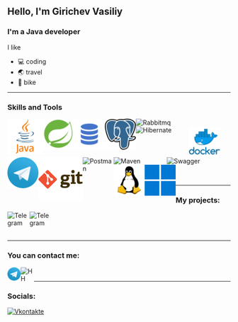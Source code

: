 ## Hello, I'm Girichev Vasiliy

### I'm a Java developer

I like
- :computer: coding
- :earth_asia: travel
- :mountain_bicyclist: bike

---

### Skills and Tools


<img align="left" alt="Java" width="80px" src="https://raw.githubusercontent.com/github/explore/5b3600551e122a3277c2c5368af2ad5725ffa9a1/topics/java/java.png" />
<img align="left" alt="Spring Boot" width="70px" src="https://raw.githubusercontent.com/github/explore/80688e429a7d4ef2fca1e82350fe8e3517d3494d/topics/spring-boot/spring-boot.png" />
<img align="left" alt="SQL" width="70px" src="https://raw.githubusercontent.com/github/explore/80688e429a7d4ef2fca1e82350fe8e3517d3494d/topics/sql/sql.png" />
<img align="left" alt="PostgeSQL" width="70px" src="https://raw.githubusercontent.com/github/explore/80688e429a7d4ef2fca1e82350fe8e3517d3494d/topics/postgresql/postgresql.png" />
<img align="left" alt="Rabbitmq" width="120px" src="https://rabbitmq.com/img/logo-rabbitmq.svg" />
<img align="left" alt="Hibernate" width="120px" src="https://hibernate.org/images/hibernate-logo.svg" />
<img align="left" alt="Docker" width="70px" src="https://raw.githubusercontent.com/github/explore/80688e429a7d4ef2fca1e82350fe8e3517d3494d/topics/docker/docker.png" />
<img align="left" alt="Telegram" width="70px" src="https://raw.githubusercontent.com/github/explore/80688e429a7d4ef2fca1e82350fe8e3517d3494d/topics/telegram/telegram.png" />
<br />
<br />
<br />
<br />
<br />
<img align="left" alt="Git" width="100px" src="https://raw.githubusercontent.com/github/explore/80688e429a7d4ef2fca1e82350fe8e3517d3494d/topics/git/git.png" />
<img align="left" alt="Postman" width="70px" src="https://voyager.postman.com/logo/postman-logo-icon-orange.svg" />
<img align="left" alt="Maven" width="120px" src="https://maven.apache.org/images/maven-logo-black-on-white.png" />
<img align="left" alt="Swagger" width="100px" src="https://www.developpez.net/forums/attachment.php?attachmentid=331436&d=1512059512](https://github.com/GirichevVasiliy/GirichevVasiliy/assets/106555170/bc604e8d-f457-4142-8745-4e3d8e6b6f9d)" />
<img align="left" alt="Linux" width="70px" src="https://raw.githubusercontent.com/github/explore/56a826d05cf762b2b50ecbe7d492a839b04f3fbf/topics/linux/linux.png" />
<img align="left" alt="Windows" width="70px" src="https://raw.githubusercontent.com/github/explore/379d49236d826364be968345e0a085d044108cff/topics/windows/windows.png" />
<br />
<br />
<br />

---
### My projects:
[<img align="left" alt="Telegram" width="50px" src="https://github.com/GirichevVasiliy/GirichevVasiliy/assets/106555170/d900207b-4afb-47a6-ba7e-726601f447fd" />][Sofa]
[<img align="left" alt="Telegram" width="50px" src="https://github.com/GirichevVasiliy/GirichevVasiliy/assets/106555170/b94ed3e6-d877-427c-90c6-524c55c186f9" />][Tochka]
<br />
<br />
<br />

---

### You can contact me:
[<img align="left" alt="Telegram" width="30px" src="https://raw.githubusercontent.com/github/explore/80688e429a7d4ef2fca1e82350fe8e3517d3494d/topics/telegram/telegram.png" />][Telegram]
[<img align="left" alt="HH" width="30px" src="https://github.com/GirichevVasiliy/GirichevVasiliy/assets/106555170/7d6cf8bd-7e3e-4ddc-9351-ae515c7c825f" />][HH]
<br />

---
### Socials:
[![Vkontakte](https://img.shields.io/badge/-Vkontakte-090909?style=for-the-badge&logo=Vk&logoColor=4F7DB3)](https://vk.com/v.girichev)

[Telegram]: https://t.me/GirichevVasiliy
[HH]: https://tyumen.hh.ru/resume/97927d31ff0b5cb5380039ed1f466543367038
[Sofa]: https://t.me/SOFa_invest_bot
[Tochka]: https://t.me/Tochka_delivery_bot
[VK]: https://vk.com/v.girichev



